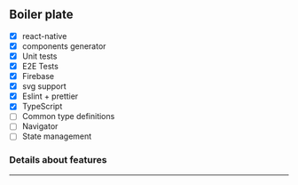 ## Boiler plate

- [x] react-native
- [x] components generator
- [x] Unit tests
- [x] E2E Tests
- [x] Firebase
- [x] svg support
- [x] Eslint + prettier
- [x] TypeScript
- [ ] Common type definitions
- [ ] Navigator
- [ ] State management

### Details about features
---
